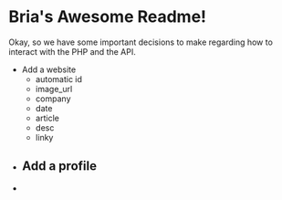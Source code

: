 # Bria's Awesome Readme!

Okay, so we have some important decisions to make regarding how to interact with the PHP and the API.

- Add a website
    - automatic id
    - image_url 
    - company
    - date 
    - article 
    - desc 
    - linky
- Add a profile
    - 
- 